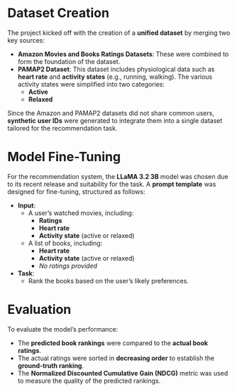 # Dataset Creation

The project kicked off with the creation of a **unified dataset** by merging two key sources:

- **Amazon Movies and Books Ratings Datasets**: These were combined to form the foundation of the dataset.
- **PAMAP2 Dataset**: This dataset includes physiological data such as **heart rate** and **activity states** (e.g., running, walking). The various activity states were simplified into two categories:
  - **Active**
  - **Relaxed**

Since the Amazon and PAMAP2 datasets did not share common users, **synthetic user IDs** were generated to integrate them into a single dataset tailored for the recommendation task.

# Model Fine-Tuning

For the recommendation system, the **LLaMA 3.2 3B** model was chosen due to its recent release and suitability for the task. A **prompt template** was designed for fine-tuning, structured as follows:

- **Input**:
  - A user’s watched movies, including:
    - **Ratings**
    - **Heart rate**
    - **Activity state** (active or relaxed)
  - A list of books, including:
    - **Heart rate**
    - **Activity state** (active or relaxed)
    - *No ratings provided*
- **Task**:
  - Rank the books based on the user’s likely preferences.

# Evaluation

To evaluate the model’s performance:

- The **predicted book rankings** were compared to the **actual book ratings**.
- The actual ratings were sorted in **decreasing order** to establish the **ground-truth ranking**.
- The **Normalized Discounted Cumulative Gain (NDCG)** metric was used to measure the quality of the predicted rankings.